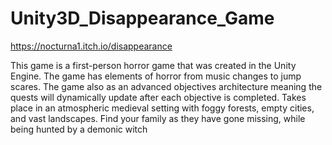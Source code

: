 # Unity3D_Disappearance_Game

https://nocturna1.itch.io/disappearance

This game is a first-person horror game that was created in the Unity Engine. The game has elements of horror from music changes to jump scares. The game also as an advanced objectives architecture meaning the quests will dynamically update after each objective is completed. Takes place in an atmospheric medieval setting with foggy forests, empty cities, and vast landscapes. Find your family as they have gone missing, while being hunted by a demonic witch
